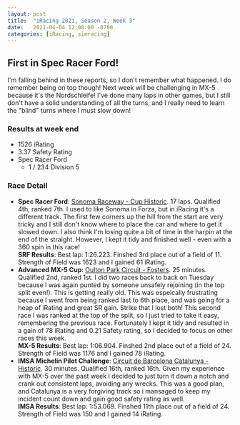 ```yaml
---
layout: post
title:  "iRacing 2021, Season 2, Week 3"
date:   2021-04-04 12:00:00 -0700
categories: [iRacing, simracing]
---
```

## First in Spec Racer Ford!

I'm falling behind in these reports, so I don't remember what happened. I do remember being on top though! Next week will be challenging in MX-5 because it's the Nordschleife! I've done many laps in other games, but I still don't have a solid understanding of all the turns, and I really need to learn the "blind" turns where I must slow down!

### Results at week end
* 1526 iRating
* 3.37 Safety Rating
* Spec Racer Ford
  + 1 / 234 Division 5

### Race Detail
* **Spec Racer Ford**: [Sonoma Raceway - Cup Historic](https://members.iracing.com/membersite/member/EventResult.do?&subsessionid=38183168). 17 laps. Qualified 4th, ranked 7th. I used to like Sonoma in Forza, but in iRacing it's a different track. The first few corners up the hill from the start are very tricky and I still don't know where to place the car and where to get it slowed down. I also think I'm losing quite a bit of time in the harpin at the end of the straight. However, I kept it tidy and finished well - even with a 360 spin in this race!  
**SRF Results**: Best lap: 1:26.223. Finshed 3rd place out of a field of 11. Strength of Field was 1623 and I gained 61 iRating.  
* **Advanced MX-5 Cup**: [Oulton Park Circuit - Fosters](https://members.iracing.com/membersite/member/EventResult.do?&subsessionid=38109801). 25 minutes. Qualified 2nd, ranked 1st. I did two races back to back on Tuesday because I was again punted by someone unsafely rejoining (in the top split even!). This is getting really old. This was espeically frustrating because I went from being ranked last to 6th place, and was going for a heap of iRating and great SR gain. Strike that I lost both! This second race I was ranked at the top of the split, so I just tried to take it easy, remembering the previous race. Fortunately I kept it tidy and resulted in a gain of 78 iRating and 0.21 Safety rating, so I decided to focus on other races this week.  
**MX-5 Results**: Best lap: 1:06.904. Finshed 2nd place out of a field of 24. Strength of Field was 1176 and I gained 78 iRating.
* **IMSA Michelin Pilot Challenge**: [Circuit de Barcelona Catalunya - Historic](https://members.iracing.com/membersite/member/EventResult.do?&subsessionid=38181256). 30 minutes. Qualified 16th, ranked 16th. Given my experience with MX-5 over the past week I decided to just turn it down a notch and crank out consistent laps, avoiding any wrecks. This was a good plan, and Catalunya is a very forgiving track so i mansaged to keep my incident count down and gain good safety rating as well.  
**IMSA Results**: Best lap: 1:53.069. Finshed 11th place out of a field of 24. Strength of Field was 150 and I gained 14 iRating.
